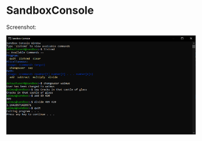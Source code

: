 # SandboxConsole

Screenshot:

![SandboxConsole](https://github.com/AbiyasaMusyafa/SandboxConsole/blob/master/SandboxKonsol.PNG)
